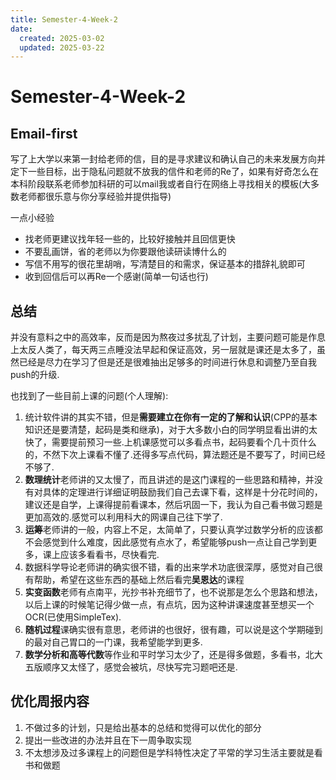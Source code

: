 ```yaml
---
title: Semester-4-Week-2
date: 
  created: 2025-03-02
  updated: 2025-03-22
---
```




# Semester-4-Week-2

## Email-first

写了上大学以来第一封给老师的信，目的是寻求建议和确认自己的未来发展方向并定下一些目标，出于隐私问题就不放我的信件和老师的Re了，如果有好奇怎么在本科阶段联系老师参加科研的可以mail我或者自行在网络上寻找相关的模板(大多数老师都很乐意与你分享经验并提供指导)

一点小经验

+ 找老师更建议找年轻一些的，比较好接触并且回信更快
+ 不要乱画饼，省的老师以为你要跟他读研读博什么的
+ 写信不用写的很花里胡哨，写清楚目的和需求，保证基本的措辞礼貌即可
+ 收到回信后可以再Re一个感谢(简单一句话也行)




## 总结

并没有意料之中的高效率，反而是因为熬夜过多扰乱了计划，主要问题可能是作息上太反人类了，每天两三点睡没法早起和保证高效，另一层就是课还是太多了，虽然已经是尽力在学习了但是还是很难抽出足够多的时间进行休息和调整乃至自我push的升级.

也找到了一些目前上课的问题(个人理解):
1. 统计软件讲的其实不错，但是**需要建立在你有一定的了解和认识**(CPP的基本知识还是要清楚，起码是类和继承)，对于大多数小白的同学明显看出讲的太快了，需要提前预习一些.上机课感觉可以多看点书，起码要看个几十页什么的，不然下次上课看不懂了.还得多写点代码，算法题还是不要写了，时间已经不够了.
2. **数理统计**老师讲的又太慢了，而且讲述的是这门课程的一些思路和精神，并没有对具体的定理进行详细证明鼓励我们自己去课下看，这样是十分花时间的，建议还是自学，上课得提前看课本，然后巩固一下，我认为自己看书做习题是更加高效的.感觉可以利用科大的网课自己往下学了.
3. **运筹**老师讲的一般，内容上不足，太简单了，只要认真学过数学分析的应该都不会感觉到什么难度，因此感觉有点水了，希望能够push一点让自己学到更多，课上应该多看看书，尽快看完.
4. 数据科学导论老师讲的确实很不错，看的出来学术功底很深厚，感觉对自己很有帮助，希望在这些东西的基础上然后看完**吴恩达**的课程
5. **实变函数**老师有点南平，光抄书补充细节了，也不说那是怎么个思路和想法，以后上课的时候笔记得少做一点，有点坑，因为这种讲课速度甚至想买一个OCR(已使用SimpleTex).
6. **随机过程**课确实很有意思，老师讲的也很好，很有趣，可以说是这个学期碰到的最对自己胃口的一门课，我希望能学到更多.
7. **数学分析和高等代数**等作业和平时学习太少了，还是得多做题，多看书，北大五版顺序又太怪了，感觉会被坑，尽快写完习题吧还是.



## 优化周报内容

1. 不做过多的计划，只是给出基本的总结和觉得可以优化的部分
2. 提出一些改进的办法并且在下一周争取实现
3. 不太想涉及过多课程上的问题但是学科特性决定了平常的学习生活主要就是看书和做题

